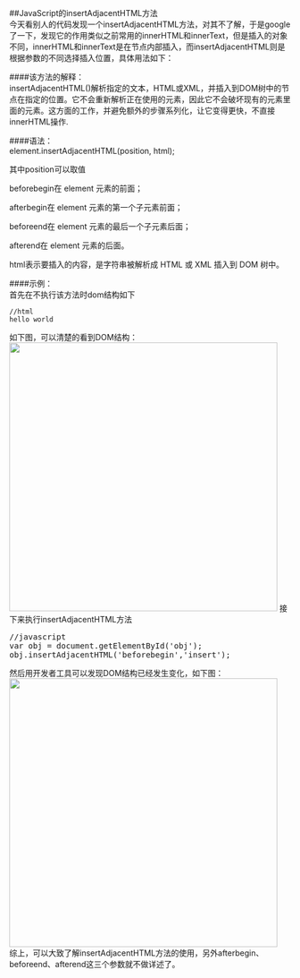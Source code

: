 ##JavaScript的insertAdjacentHTML方法  
今天看别人的代码发现一个insertAdjacentHTML方法，对其不了解，于是google了一下，发现它的作用类似之前常用的innerHTML和innerText，但是插入的对象不同，innerHTML和innerText是在节点内部插入，而insertAdjacentHTML则是根据参数的不同选择插入位置，具体用法如下：  

####该方法的解释：  
insertAdjacentHTML()解析指定的文本，HTML或XML，并插入到DOM树中的节点在指定的位置。它不会重新解析正在使用的元素，因此它不会破坏现有的元素里面的元素。这方面的工作，并避免额外的步骤系列化，让它变得更快，不直接innerHTML操作.  

####语法：  
element.insertAdjacentHTML(position, html);

其中position可以取值

beforebegin在 element 元素的前面；

afterbegin在 element 元素的第一个子元素前面；

beforeend在 element 元素的最后一个子元素后面；

afterend在 element 元素的后面。

html表示要插入的内容，是字符串被解析成 HTML 或 XML 插入到 DOM 树中。  

####示例：  
首先在不执行该方法时dom结构如下   
<pre><code>//html
<div id="obj">hello world</div></code></pre>  
如下图，可以清楚的看到DOM结构：  
<img src="http://holdjs.sinaapp.com/wp-content/themes/v6/images/2.png" width="480px" >
接下来执行insertAdjacentHTML方法  
<pre>
//javascript
var obj = document.getElementById('obj');
obj.insertAdjacentHTML('beforebegin','<span>insert</span>');
</pre>  
然后用开发者工具可以发现DOM结构已经发生变化，如下图：  
<img src="http://holdjs.sinaapp.com/wp-content/themes/v6/images/3.png" width="480px">  
综上，可以大致了解insertAdjacentHTML方法的使用，另外afterbegin、beforeend、afterend这三个参数就不做详述了。